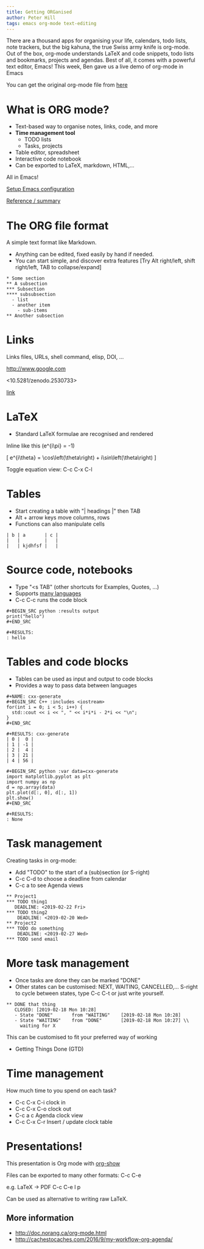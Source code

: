 ```yaml
---
title: Getting ORGanised
author: Peter Hill
tags: emacs org-mode text-editing
---
```


There are a thousand apps for organising your life, calendars, todo
lists, note trackers, but the big kahuna, the true Swiss army knife is
org-mode. Out of the box, org-mode understands LaTeX and code
snippets, todo lists and bookmarks, projects and agendas. Best of all,
it comes with a powerful text editor, Emacs! This week, Ben gave us a
live demo of org-mode in Emacs

You can get the original org-mode file from [here][orgfile]

# What is ORG mode?     

-   Text-based way to organise notes, links, code, and more
-   **Time management tool**
    -   TODO lists
    -   Tasks, projects
-   Table editor, spreadsheet
-   Interactive code notebook
-   Can be exported to LaTeX, markdown, HTML,&#x2026;

All in Emacs!

[Setup Emacs configuration](https://github.com/ResearchCodingClub/EverythingWithEmacs/blob/master/customisations/7-org-mode.el)

[Reference / summary](https://github.com/caiorss/Emacs-Elisp-Programming/blob/master/Org-Mode.org)

# The ORG file format     

A simple text format like Markdown. 

-   Anything can be edited, fixed easily by hand if needed.
-   You can start simple, and discover extra features
    [Try Alt right/left, shift right/left, TAB to collapse/expand]

```
* Some section
** A subsection
*** Subsection
**** subsubsection
  - list
  - another item
    - sub-items
** Another subsection
```

# Links     

Links files, URLs, shell command, elisp, DOI, &#x2026;

<http://www.google.com>

<10.5281/zenodo.2530733>

[link](http://en.wikipedia.org)


# LaTeX     

-   Standard LaTeX formulae are recognised and rendered

Inline like this \(e^{i\pi} = -1\)

\[
e^{i\theta} = \cos\left(\theta\right) + i\sin\left(\theta\right)
\]

Toggle equation view: C-c C-x C-l 


# Tables     

-   Start creating a table with "| headings |" then TAB
-   Alt + arrow keys move columns, rows
-   Functions can also manipulate cells

```
| b | a       | c |
|   |         |   |
|   | kjdhfsf |   |
```

# Source code, notebooks     

-   Type "<s TAB" (other shortcuts for Examples, Quotes, &#x2026;)
-   Supports [many languages](https://orgmode.org/manual/Languages.html)
-   C-c C-c runs the code block

```
#+BEGIN_SRC python :results output
print("hello")
#+END_SRC

#+RESULTS:
: hello
```

# Tables and code blocks     

-   Tables can be used as input and output to code blocks
-   Provides a way to pass data between languages

```
#+NAME: cxx-generate
#+BEGIN_SRC C++ :includes <iostream> 
for(int i = 0; i < 5; i++) {
  std::cout << i << ", " << i*i*i - 2*i << "\n";
}
#+END_SRC

#+RESULTS: cxx-generate
| 0 |  0 |
| 1 | -1 |
| 2 |  4 |
| 3 | 21 |
| 4 | 56 |

#+BEGIN_SRC python :var data=cxx-generate
import matplotlib.pyplot as plt
import numpy as np
d = np.array(data)
plt.plot(d[:, 0], d[:, 1])
plt.show()
#+END_SRC

#+RESULTS:
: None
```

# Task management     

Creating tasks in org-mode: 

-   Add "TODO" to the start of a (sub)section (or S-right)
-   C-c C-d to choose a deadline from calendar
-   C-c a   to see Agenda views


```
** Project1
*** TODO thing1
   DEADLINE: <2019-02-22 Fri>
*** TODO thing2
    DEADLINE: <2019-02-20 Wed>
** Project2
*** TODO do something
    DEADLINE: <2019-02-27 Wed>
*** TODO send email
```

# More task management     

-   Once tasks are done they can be marked "DONE"
-   Other states can be customised: NEXT, WAITING, CANCELLED,&#x2026;
    S-right to cycle between states, type C-c C-t 
    or just write yourself.

```
** DONE that thing
   CLOSED: [2019-02-18 Mon 10:28]
   - State "DONE"       from "WAITING"    [2019-02-18 Mon 10:28]
   - State "WAITING"    from "DONE"       [2019-02-18 Mon 10:27] \\
     waiting for X
```

This can be customised to fit your preferred way of working

-   Getting Things Done (GTD)


# Time management     

How much time to you spend on each task?

-   C-c C-x C-i  clock in
-   C-c C-x C-o  clock out
-   C-c a c      Agenda clock view
-   C-c C-x C-r  Insert / update clock table

# Presentations!     

This presentation is Org mode with [org-show](https://github.com/jkitchin/scimax/tree/master/org-show)

Files can be exported to many other formats: C-c C-e

e.g. LaTeX -> PDF C-c C-e l p

Can be used as alternative to writing raw LaTeX.


## More information

- <http://doc.norang.ca/org-mode.html>
- <http://cachestocaches.com/2016/9/my-workflow-org-agenda/>



[orgfile]: /slides/2019-02-18-org-mode.org
